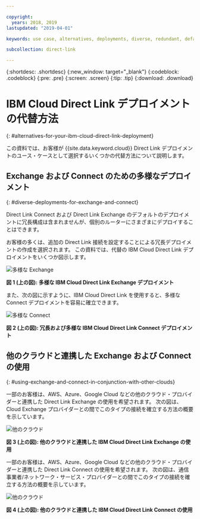 ```yaml
---

copyright:
  years: 2018, 2019
lastupdated: "2019-04-01"

keywords: use case, alternatives, deployments, diverse, redundant, default, multi-cloud, other clouds, schematic

subcollection: direct-link

---
```


{:shortdesc: .shortdesc}
{:new_window: target="_blank"}
{:codeblock: .codeblock}
{:pre: .pre}
{:screen: .screen}
{:tip: .tip}
{:download: .download}

# IBM Cloud Direct Link デプロイメントの代替方法
{: #alternatives-for-your-ibm-cloud-direct-link-deployment}

この資料では、お客様が {{site.data.keyword.cloud}} Direct Link デプロイメントのユース・ケースとして選択するいくつかの代替方法について説明します。

## Exchange および Connect のための多様なデプロイメント
{: #diverse-deployments-for-exchange-and-connect}

Direct Link Connect および Direct Link Exchange のデフォルトのデプロイメントに冗長構成は含まれませんが、個別のルーターにさまざまにデプロイすることはできます。

お客様の多くは、追加の Direct Link 接続を設定することによる冗長デプロイメントの作成を選択されます。 この資料では、代替の IBM Cloud Direct Link デプロイメントをいくつか図示します。

![多様な Exchange](/images/Direct-Link-Exchange-Diverse.png)

**図 1 (上の図): 多様な IBM Cloud Direct Link Exchange デプロイメント**

また、次の図に示すように、IBM Cloud Direct Link を使用すると、多様な Connect デプロイメントを容易に確立できます。

![多様な Connect](/images/Direct-Link-Connect-Diverse.png)


**図 2 (上の図): 冗長および多様な IBM Cloud Direct Link Connect デプロイメント**

## 他のクラウドと連携した Exchange および Connect の使用
{: #using-exchange-and-connect-in-conjunction-with-other-clouds}

一部のお客様は、AWS、Azure、Google Cloud などの他のクラウド・プロバイダーと連携した Direct Link Exchange の使用を希望されます。 次の図は、Cloud Exchange プロバイダーとの間でこのタイプの接続を確立する方法の概要を示しています。

![他のクラウド](/images/Direct-Link-Exchange-Other-Clouds.png)

**図 3 (上の図): 他のクラウドと連携した IBM Cloud Direct Link Exchange の使用**

一部のお客様は、AWS、Azure、Google Cloud などの他のクラウド・プロバイダーと連携した Direct Link Connect の使用を希望されます。 次の図は、通信事業者/ネットワーク・サービス・プロバイダーとの間でこのタイプの接続を確立する方法の概要を示しています。

![他のクラウド](/images/Direct-Link-Connect-other-clouds.png)

**図 4 (上の図): 他のクラウドと連携した IBM Cloud Direct Link Connect の使用**

